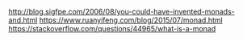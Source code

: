 http://blog.sigfpe.com/2006/08/you-could-have-invented-monads-and.html
https://www.ruanyifeng.com/blog/2015/07/monad.html
https://stackoverflow.com/questions/44965/what-is-a-monad